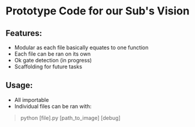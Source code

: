 # Prototype Code for our Sub's Vision
## Features:
- Modular as each file basically equates to one function
- Each file can be ran on its own
- Ok gate detection (in progress)
- Scaffolding for future tasks

## Usage:
- All importable
- Individual files can be ran with:
> python [file].py [path_to_image] [debug]
